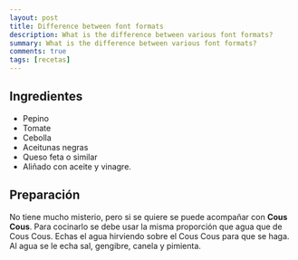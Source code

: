 ```yaml
---
layout: post
title: Difference between font formats
description: What is the difference between various font formats?
summary: What is the difference between various font formats?
comments: true
tags: [recetas]
---
```



## Ingredientes  

- Pepino
- Tomate
- Cebolla
- Aceitunas negras
- Queso feta o similar 
- Aliñado con aceite y vinagre.

## Preparación

No tiene mucho misterio, pero si se quiere se puede acompañar con **Cous Cous**. Para cocinarlo se debe usar la misma proporción que agua que de Cous Cous. Echas el agua hirviendo sobre el Cous Cous para que se haga. Al agua se le echa sal, gengibre, canela y pimienta.
